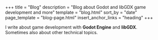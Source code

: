 +++
title = "Blog"
description = "Blog about Godot and libGDX game development and more"
template = "blog.html"
sort_by = "date"
page_template = "blog-page.html"
insert_anchor_links = "heading"
+++

I write about game development with **Godot Engine** and **libGDX**.  
Sometimes also about other technical topics.
